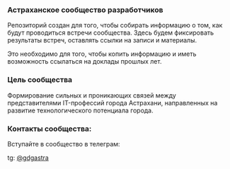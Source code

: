 ### Астраханское сообщество разработчиков

Репозиторий создан для того, чтобы собирать информацию о том, как будут проводиться встречи сообщества. Здесь будем фиксировать результаты встреч, оставлять ссылки на записи и материалы.

Это необходимо для того, чтобы копить информацию и иметь возможность ссылаться на доклады прошлых лет.


### Цель сообщества

Формирование сильных и проникающих связей между представителями IT-профессий города Астрахани, направленных на развитие технологического потенциала города.

### Контакты сообщества:

Вступайте в сообщество в телеграм:

tg: [@gdgastra](https://t.me/gdgastra)
